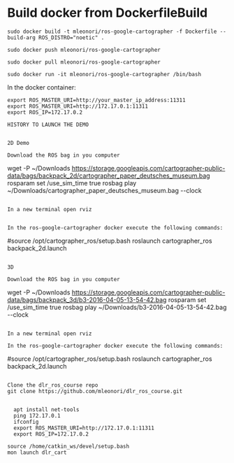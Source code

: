 


# Build docker from DockerfileBuild
```
sudo docker build -t mleonori/ros-google-cartographer -f Dockerfile --build-arg ROS_DISTRO="noetic" .
```

```
sudo docker push mleonori/ros-google-cartographer
```

```
sudo docker pull mleonori/ros-google-cartographer
```

```
sudo docker run -it mleonori/ros-google-cartographer /bin/bash
```

In the docker container:
```
export ROS_MASTER_URI=http://your_master_ip_address:11311
export ROS_MASTER_URI=http://172.17.0.1:11311
export ROS_IP=172.17.0.2

HISTORY TO LAUNCH THE DEMO

  
2D Demo

Download the ROS bag in you computer
```
wget -P ~/Downloads https://storage.googleapis.com/cartographer-public-data/bags/backpack_2d/cartographer_paper_deutsches_museum.bag
rosparam set /use_sim_time true
rosbag play ~/Downloads/cartographer_paper_deutsches_museum.bag --clock
```

In a new terminal open rviz


In the ros-google-cartographer docker execute the following commands:
```
#source /opt/cartographer_ros/setup.bash
roslaunch cartographer_ros backpack_2d.launch
```

3D

Download the ROS bag in you computer
```
wget -P ~/Downloads https://storage.googleapis.com/cartographer-public-data/bags/backpack_3d/b3-2016-04-05-13-54-42.bag
rosparam set /use_sim_time true
rosbag play ~/Downloads/b3-2016-04-05-13-54-42.bag --clock
```

In a new terminal open rviz

In the ros-google-cartographer docker execute the following commands:
```
#source /opt/cartographer_ros/setup.bash
roslaunch cartographer_ros backpack_2d.launch
```

Clone the dlr_ros_course repo
git clone https://github.com/mleonori/dlr_ros_course.git

  
  apt install net-tools
  ping 172.17.0.1
  ifconfig
  export ROS_MASTER_URI=http://172.17.0.1:11311
  export ROS_IP=172.17.0.2
  
source /home/catkin_ws/devel/setup.bash
mon launch dlr_cart